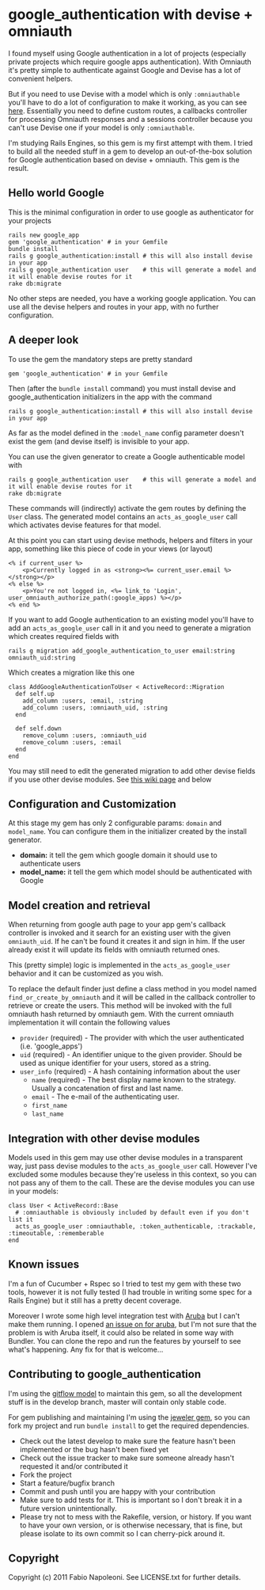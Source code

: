 # google_authentication with devise + omniauth

I found myself using Google authentication in a lot of projects (especially private projects which require google apps
authentication). With Omniauth it's pretty simple to authenticate against Google and Devise has a lot of convenient helpers.

But if you need to use Devise with a model which is only `:omniauthable` you'll have to do a lot of configuration to make
 it working, as you can see [here](https://github.com/plataformatec/devise/wiki/OmniAuth:-Overview). Essentially you need
 to define custom routes, a callbacks controller for processing Omniauth responses and a sessions controller because
 you can't use Devise one if your model is only `:omniauthable`.

I'm studying Rails Engines, so this gem is my first attempt with them. I tried to build all the needed stuff in a gem to
 develop an out-of-the-box solution for Google authentication based on devise + omniauth. This gem is the result.

## Hello world Google

This is the minimal configuration in order to use google as authenticator for your projects

    rails new google_app
    gem 'google_authentication' # in your Gemfile
    bundle install
    rails g google_authentication:install # this will also install devise in your app
    rails g google_authentication user    # this will generate a model and it will enable devise routes for it
    rake db:migrate

No other steps are needed, you have a working google application. You can use all the devise helpers and routes in your
app, with no further configuration.

## A deeper look

To use the gem the mandatory steps are pretty standard

    gem 'google_authentication' # in your Gemfile

Then (after the `bundle install` command) you must install devise and google_authentication initializers in the app with
 the command

    rails g google_authentication:install # this will also install devise in your app

As far as the model defined in the `:model_name` config parameter doesn't exist the gem (and devise itself) is invisible
 to your app.

You can use the given generator to create a Google authenticable model with

    rails g google_authentication user    # this will generate a model and it will enable devise routes for it
    rake db:migrate

These commands will (indirectly) activate the gem routes by defining the `User` class. The generated model contains an
 `acts_as_google_user` call which activates devise features for that model.

At this point you can start using devise methods, helpers and filters in your app, something like this piece of code in
 your views (or layout)

    <% if current_user %>
        <p>Currently logged in as <strong><%= current_user.email %></strong></p>
    <% else %>
        <p>You're not logged in, <%= link_to 'Login', user_omniauth_authorize_path(:google_apps) %></p>
    <% end %>

If you want to add Google authentication to an existing model you'll have to add an `acts_as_google_user` call in it and
 you need to generate a migration which creates required fields with

    rails g migration add_google_authentication_to_user email:string omniauth_uid:string

Which creates a migration like this one

    class AddGoogleAuthenticationToUser < ActiveRecord::Migration
      def self.up
        add_column :users, :email, :string
        add_column :users, :omniauth_uid, :string
      end

      def self.down
        remove_column :users, :omniauth_uid
        remove_column :users, :email
      end
    end

You may still need to edit the generated migration to add other devise fields if you use other devise modules.
 See [this wiki page](https://github.com/plataformatec/devise/wiki/How-To:-change-an-already-existing-table-to-add-devise-required-columns) and below

## Configuration and Customization

At this stage my gem has only 2 configurable params: `domain` and `model_name`. You can configure them in the initializer
 created by the install generator.

* **domain:** it tell the gem which google domain it should use to authenticate users
* **model_name:** it tell the gem which model should be authenticated with Google

## Model creation and retrieval

When returning from google auth page to your app gem's callback controller is invoked and it search for an existing user
 with the given `omniauth_uid`. If he can't be found it creates it and sign in him. If the user already exist it will
 update its fields with omniauth returned ones.

This (pretty simple) logic is implemented in the `acts_as_google_user` behavior and it can be customized as you wish.

To replace the default finder just define a class method in you model named `find_or_create_by_omniauth` and it will be
 called in the callback controller to retrieve or create the users. This method will be invoked with the full omniauth hash
 returned by omniauth gem. With the current omniauth implementation it will contain the following values

* `provider` (required) - The provider with which the user authenticated (i.e. 'google_apps')
* `uid` (required) - An identifier unique to the given provider. Should be used as unique identifier for your users, stored as a string.
* `user_info` (required) - A hash containing information about the user
  * `name` (required) - The best display name known to the strategy. Usually a concatenation of first and last name.
  * `email` - The e-mail of the authenticating user.
  * `first_name`
  * `last_name`

## Integration with other devise modules

Models used in this gem may use other devise modules in a transparent way, just pass devise modules to the `acts_as_google_user`
 call. However I've excluded some modules because they're useless in this context, so you can not pass any of them to the call.
 These are the devise modules you can use in your models:

    class User < ActiveRecord::Base
      # :omniauthable is obviously included by default even if you don't list it
      acts_as_google_user :omniauthable, :token_authenticable, :trackable, :timeoutable, :rememberable
    end

## Known issues

I'm a fun of Cucumber + Rspec so I tried to test my gem with these two tools, however it is not fully tested (I had
 trouble in writing some spec for a Rails Engine) but it still has a pretty decent coverage.

Moreover I wrote some high level integration test with [Aruba](https://github.com/cucumber/aruba) but I can't make them
 running. I opened [an issue on for aruba](https://github.com/cucumber/aruba/issues/77), but I'm not sure that the problem
 is with Aruba itself, it could also be related in some way with Bundler. You can clone the repo and run the features by
 yourself to see what's happening. Any fix for that is welcome...

## Contributing to google_authentication

I'm using the [gitflow model](https://github.com/nvie/gitflow) to maintain this gem, so all the development stuff is in
 the develop branch, master will contain only stable code.

For gem publishing and maintaining I'm using the [jeweler gem](https://github.com/technicalpickles/jeweler), so you can
 fork my project and run `bundle install` to get the required dependencies.

* Check out the latest develop to make sure the feature hasn't been implemented or the bug hasn't been fixed yet
* Check out the issue tracker to make sure someone already hasn't requested it and/or contributed it
* Fork the project
* Start a feature/bugfix branch
* Commit and push until you are happy with your contribution
* Make sure to add tests for it. This is important so I don't break it in a future version unintentionally.
* Please try not to mess with the Rakefile, version, or history. If you want to have your own version, or is otherwise necessary, that is fine, but please isolate to its own commit so I can cherry-pick around it.

## Copyright

Copyright (c) 2011 Fabio Napoleoni. See LICENSE.txt for
further details.

